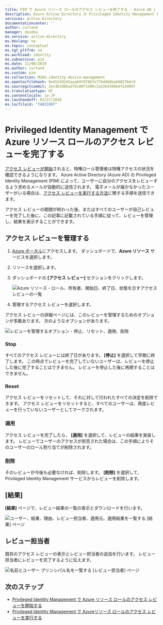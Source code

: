 ```yaml
---
title: PIM で Azure リソース ロールのアクセス レビューを終了する - Azure AD | Microsoft Docs
description: Azure Active Directory の Privileged Identity Management (PIM) で Azure リソース ロールのアクセス レビューを完了する方法を説明します。
services: active-directory
documentationcenter: ''
author: curtand
manager: daveba
ms.service: active-directory
ms.devlang: na
ms.topic: conceptual
ms.tgt_pltfrm: na
ms.workload: identity
ms.subservice: pim
ms.date: 11/08/2019
ms.author: curtand
ms.custom: pim
ms.collection: M365-identity-device-management
ms.openlocfilehash: 9e45249245aaab97070b7e774d4b6bab6827bdc9
ms.sourcegitcommit: 2ec4b3d0bad7dc0071400c2a2264399e4fe34897
ms.translationtype: HT
ms.contentlocale: ja-JP
ms.lasthandoff: 03/27/2020
ms.locfileid: "74021997"
---
```

# <a name="complete-an-access-review-of-azure-resource-roles-in-privileged-identity-management"></a>Privileged Identity Management で Azure リソース ロールのアクセス レビューを完了する

[アクセス レビューが開始](pim-resource-roles-start-access-review.md)されると、特権ロール管理者は特権アクセスの状況を確認できるようになります。 Azure Active Directory (Azure AD) の Privileged Identity Management (PIM) によって、ユーザーに自分のアクセスをレビューするよう求めるメールが自動的に送信されます。 電子メールが届かなかったユーザーがいる場合は、[アクセス レビューを実行する方法](pim-resource-roles-perform-access-review.md)に関する手順を送信できます。

アクセス レビューの期間が終わった後、またはすべてのユーザーが自己レビューを完了した後に、この記事に記載されている手順に従って、レビューを管理し、結果を表示することができます。

## <a name="manage-access-reviews"></a>アクセス レビューを管理する

1. [Azure ポータル](https://portal.azure.com/)にアクセスします。 ダッシュボードで、**Azure リソース** サービスを選択します。

2. リソースを選択します。

3. ダッシュボードの **[アクセス レビュー]** セクションをクリックします。

    ![Azure リソース - ロール、所有者、開始日、終了日、状態を示すアクセス レビューの一覧](media/pim-resource-roles-complete-access-review/rbac-access-review-home-list.png)

4. 管理するアクセス レビューを選択します。

アクセス レビューの詳細ページには、このレビューを管理するためのオプションが多数あります。 次のようなオプションがあります。

![レビューを管理するオプション - 停止、リセット、適用、削除](media/pim-resource-roles-complete-access-review/rbac-access-review-menu.png)

### <a name="stop"></a>Stop

すべてのアクセス レビューには終了日があります。 **[停止]** を選択して早期に終了します。 この時点でレビューを完了していないユーザーは、レビューを停止した後に完了することはできません。 レビューを停止した後に再開することはできません。

### <a name="reset"></a>Reset

アクセス レビューをリセットして、それに対して行われたすべての決定を削除できます。 アクセス レビューをリセットすると、すべてのユーザーは、再度レビューを行っていないユーザーとしてマークされます。

### <a name="apply"></a>適用

アクセス レビューを完了したら、 **[適用]** を選択して、レビューの結果を実装します。 レビューでユーザーのアクセスが拒否された場合は、この手順によりそのユーザーのロール割り当てが削除されます。  

### <a name="delete"></a>削除

そのレビューが今後も必要なければ、削除します。 **[削除]** を選択して、Privileged Identity Management サービスからレビューを削除します。

## <a name="results"></a>[結果]

**[結果]** ページで、レビュー結果の一覧の表示とダウンロードを行います。

![ユーザー、結果、理由、レビュー担当者、適用元、適用結果を一覧する [結果] ページ](media/pim-resource-roles-complete-access-review/rbac-access-review-results.png)

## <a name="reviewers"></a>レビュー担当者

既存のアクセス レビューの表示とレビュー担当者の追加を行います。 レビュー担当者にレビューを完了するように伝えます。

![名前とユーザー プリンシパル名を一覧する [レビュー担当者] ページ](media/pim-resource-roles-complete-access-review/rbac-access-review-reviewers.png)

## <a name="next-steps"></a>次のステップ

- [Privileged Identity Management で Azure リソース ロールのアクセス レビューを開始する](pim-resource-roles-start-access-review.md)
- [Privileged Identity Management で Azureリソース ロールのアクセス レビューを実行する](pim-resource-roles-perform-access-review.md)
